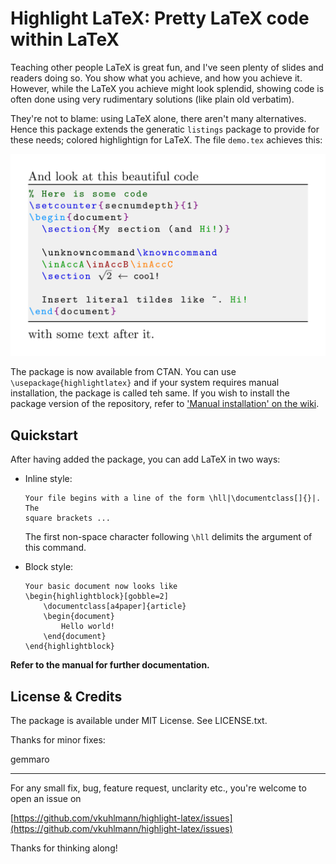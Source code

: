 <!-- ---
title: "Package manual of highlightlatex"
author: Vincent Kuhlmann
date: 17 March 2021
geometry: margin=2cm
output: pdf_document
--- -->

# Highlight LaTeX: Pretty LaTeX code within LaTeX

Teaching other people LaTeX is great fun, and I've seen plenty of slides and
readers doing so. You show what you achieve, and how you achieve it. However,
while the LaTeX you achieve might look splendid, showing code is often done
using very rudimentary solutions (like plain old verbatim).

They're not to blame: using LaTeX alone, there aren't many alternatives.
Hence this package extends the generatic `listings` package to provide
for these needs; colored highlightign for LaTeX. The file `demo.tex` achieves this:

<img src="assets/demoshowoff.png" width="600"
alt="highlight demo" title="Highlight demo">

<!-- ![An example of syntax highlighting using highlightlatex. This was generated
by `demo.tex`.](assets/demoshowoff.png "Syntax highlighting
example") -->

The package is now available from CTAN. You can use `\usepackage{highlightlatex}` and
if your system requires manual installation, the package is called teh same. If you wish
to install the package version of the repository, refer to ['Manual installation' on the wiki](https://github.com/vkuhlmann/highlight-latex/wiki/Manual-installation).

## Quickstart

After having added the package, you can add LaTeX in two ways:

* Inline style:

      Your file begins with a line of the form \hll|\documentclass[]{}|. The
      square brackets ...

  The first non-space character following `\hll` delimits the argument of this
  command.

* Block style:

      Your basic document now looks like
      \begin{highlightblock}[gobble=2]
          \documentclass[a4paper]{article}
          \begin{document}
              Hello world!
          \end{document}
      \end{highlightblock}
      
 **Refer to the manual for further documentation.**

## License & Credits

The package is available under MIT License. See LICENSE.txt.

Thanks for minor fixes:

gemmaro

---

For any small fix, bug, feature request, unclarity etc., you're welcome to
open an issue on

[https://github.com/vkuhlmann/highlight-latex/issues](https://github.com/vkuhlmann/highlight-latex/issues)

Thanks for thinking along!
